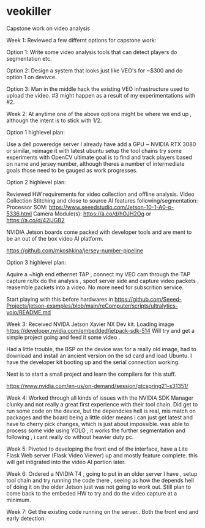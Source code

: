 # veokiller
Capstone work on video analysis

Week 1: Reviewed a few differnt options for capstone work: 

Option 1: Write some video analysis tools that can detect players do segmentation etc. 

Option 2: Design a system that looks just like VEO's for ~$300 and do option 1 on devivce.

Option 3: Man in the middle hack the existing VEO infrastructure used to upload the video.
#3 might happen as a result of my experimentations with #2. 

Week 2: 
At anytime one of the above options might be where we end up , although the intent is to stick with 1/2.

Option 1 highlevel plan:

Use a dell poweredge server I already have add a GPU ~ NVIDIA RTX 3080 or similar, reimage it with latest ubuntu setup the tool chains try some experiments with OpenCV  ultimate goal is to find and track players based on name and jersey number, although theres a number of intermediate goals those need to be gauged as work progresses.

Option 2 highlevel plan:

Reviewed HW requirements for video collection and offline analysis.
Video Collection Stitching and close to source AI features following/segmentation:
Processor SOM: https://www.seeedstudio.com/Jetson-10-1-A0-p-5336.html
Camera Module(s): https://a.co/d/hOJH2Og  or https://a.co/d/42IJGB2

NVIDIA Jetson boards come packed with developer tools and are ment to be an out of the box video AI platform.

https://github.com/mkoshkina/jersey-number-pipeline

Option 3 highlevel plan:

Aquire a ~high end ethernet TAP , connect my VEO cam through the TAP capture rx/tx do the analysis , spoof server side and capture video packets , reasemble packets into a video. No more need for subscrition service. 


Start playing with this before hardwares in https://github.com/Seeed-Projects/jetson-examples/blob/main/reComputer/scripts/ultralytics-yolo/README.md



Week 3:
Received NVIDA Jetson Xavier NX Dev kit.
Loading image https://developer.nvidia.com/embedded/jetpack-sdk-514 
Will try and get a simple project going and feed it some video . 

Had a little trouble, the BSP on the device was for a really old image, had to download and install an ancient version on the sd card and load Ubuntu. I have the developer kit booting up and the serial connection working. 

Next is to start a small project and learn the compilers for this stuff. 

https://www.nvidia.com/en-us/on-demand/session/gtcspring21-s31351/

Week 4: Worked through all kinds of issues with the NVIDIA SDK Manager clunky and not really a great first experience with their tool chain. Did get to run some code on the device, but the dependcies hell is real, mis match on packages and the board being a little older means i can just get latest and have to cherry pick changes, which is just about impossible.
was able to process some vide using YOLO , it works the further segmentation and following , i cant really do without heavier duty pc. 

Week 5: Pivoted to developing the front end of the interface, have a Lite Flask Web server (Flask Video Viewer) up and mostly feature complete. this will get intigrated into the video AI portion later.

Week 6: Ordered a NVIDIA T4 , going to put in an older server I have , setup tool chain and try running the code there , seeing as how the depends hell of doing it on the older Jetson just was not going to work out. Still plan to come back to the embeded HW to try and do the video capture at a minimum. 

Week 7: Get the existing code running on the server.. Both the front end and early detection. 

